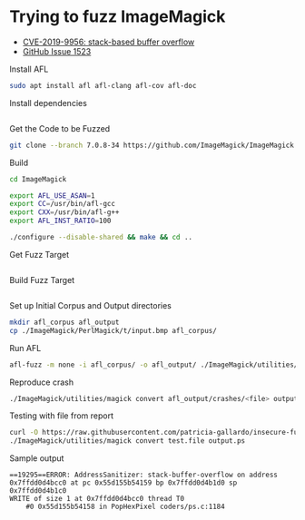 # Trying to fuzz ImageMagick

* [CVE-2019-9956: stack-based buffer overflow](https://cve.mitre.org/cgi-bin/cvename.cgi?name=CVE-2019-9956)
* [GitHub Issue 1523](https://github.com/ImageMagick/ImageMagick/issues/1523)

Install AFL

~~~~bash
sudo apt install afl afl-clang afl-cov afl-doc
~~~~

Install dependencies

~~~~bash

~~~~

Get the Code to be Fuzzed

~~~~bash
git clone --branch 7.0.8-34 https://github.com/ImageMagick/ImageMagick.git
~~~~

Build

~~~~bash
cd ImageMagick

export AFL_USE_ASAN=1
export CC=/usr/bin/afl-gcc
export CXX=/usr/bin/afl-g++
export AFL_INST_RATIO=100

./configure --disable-shared && make && cd ..
~~~~

Get Fuzz Target

~~~~bash
~~~~

Build Fuzz Target

~~~~bash
~~~~

Set up Initial Corpus and Output directories

~~~~bash
mkdir afl_corpus afl_output
cp ./ImageMagick/PerlMagick/t/input.bmp afl_corpus/
~~~~

Run AFL

~~~~bash
afl-fuzz -m none -i afl_corpus/ -o afl_output/ ./ImageMagick/utilities/magick convert @@ output.ps
~~~~

Reproduce crash

~~~~bash
./ImageMagick/utilities/magick convert afl_output/crashes/<file> output.ps
~~~~

Testing with file from report

~~~~bash
curl -O https://raw.githubusercontent.com/patricia-gallardo/insecure-fuzz/master/fuzz_targets/image_magick/test.file
./ImageMagick/utilities/magick convert test.file output.ps
~~~~

Sample output

~~~~
==19295==ERROR: AddressSanitizer: stack-buffer-overflow on address 0x7ffdd0d4bcc0 at pc 0x55d155b54159 bp 0x7ffdd0d4b1d0 sp 0x7ffdd0d4b1c0
WRITE of size 1 at 0x7ffdd0d4bcc0 thread T0
    #0 0x55d155b54158 in PopHexPixel coders/ps.c:1184
~~~~
